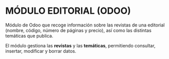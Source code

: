 # MÓDULO EDITORIAL (ODOO)

Módulo de Odoo que recoge información sobre las revistas de una editorial (nombre, código, número de páginas y precio), así como las distintas temáticas que publica.

El módulo gestiona las **revistas** y las **temáticas**, permitiendo consultar, insertar, modificar y borrar datos. 
